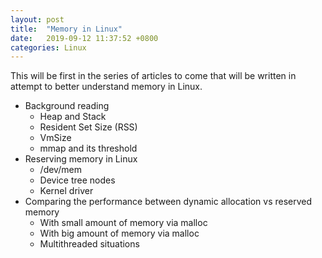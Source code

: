 ```yaml
---
layout: post
title:  "Memory in Linux"
date:   2019-09-12 11:37:52 +0800
categories: Linux
---
```


This will be first in the series of articles to come that will be written in attempt to better understand memory in Linux.

* Background reading
	- Heap and Stack
	- Resident Set Size (RSS)
	- VmSize
	- mmap and its threshold
* Reserving memory in Linux
	- /dev/mem
	- Device tree nodes
	- Kernel driver
* Comparing the performance between dynamic allocation vs reserved memory
	- With small amount of memory via malloc
	- With big amount of memory via  malloc
	- Multithreaded situations
